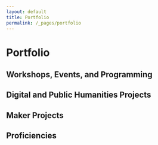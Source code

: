 ```yaml
---
layout: default
title: Portfolio
permalink: /_pages/portfolio
---
```


# Portfolio

  ## Workshops, Events, and Programming
  
  ## Digital and Public Humanities Projects
  
  ## Maker Projects
  
  ## Proficiencies
  

